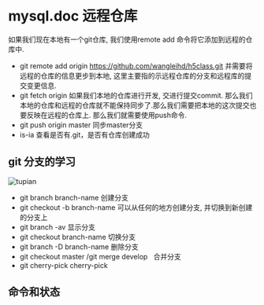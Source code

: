 # mysql.doc 远程仓库
 如果我们现在本地有一个git仓库, 我们使用remote add 命令将它添加到远程的仓库中.
* git remote add origin https://github.com/wangleihd/h5class.git
 并需要将远程的仓库的信息更步到本地, 这里主要指的示远程仓库的分支和远程库的提交变更信息.
* git fetch origin 
 如果我们本地的仓库进行开发, 交进行提交commit. 那么我们本地的仓库和远程的仓库就不能保持同步了.那么我们需要把本地的这次提交也要反映在远程的仓库上. 那么我们就需要使用push命令.
* git push origin master 同步master分支
* is-ia 查看是否有.git，是否有仓库创建成功
## git 分支的学习
![tupian](https://nts.newbieol.com/static/k6/02.git-github-markdown/class-003/images/workflow.png)
* git branch branch-name 创建分支
* git checkout -b branch-name 可以从任何的地方创建分支, 并切换到新创建的分支上
* git branch -av 显示分支
* git checkout branch-name 切换分支
* git branch -D branch-name 删除分支
* git checkout master /git merge develop   合并分支
* git cherry-pick <commit-id> cherry-pick
## 命令和状态
